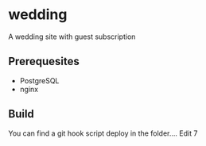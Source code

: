 # wedding
A wedding site with guest subscription

## Prerequesites
- PostgreSQL
- nginx

## Build
You can find a git hook script deploy in the folder....
Edit 7



